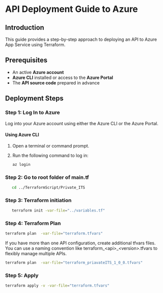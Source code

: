 # API Deployment Guide to Azure

## Introduction
This guide provides a step-by-step approach to deploying an API to Azure App Service using Terraform.
## Prerequisites
- An active **Azure account**
- **Azure CLI** installed or access to the **Azure Portal**
- The **API source code** prepared in advance


## Deployment Steps

### Step 1: Log In to Azure
Log into your Azure account using either the Azure CLI or the Azure Portal.

#### Using Azure CLI
1. Open a terminal or command prompt.
2. Run the following command to log in:
   
   ```bash
   az login
   ```   

### Step 2:  Go to root folder of main.tf

   ```bash
      cd ../TerraformScript/Private_ITS
   ```
### Step 3:  Terraform initiation

   ```bash
      terraform init -var-file="../variables.tf"
   ```

### Step 4: Terraform Plan

   ```bash
   terraform plan  -var-file="terraform.tfvars"
   ```
If you have more than one API configuration, create additional tfvars files. You can use a naming convention like terraform_&lt;api&gt;_&lt;version&gt;.tfvars to flexibly manage multiple APIs.

   ```bash
   terraform plan  -var-file="terraform_priavateITS_1_0_0.tfvars"
   ```

### Step 5: Apply

   ```bash
   terraform apply -v -var-file="terraform.tfvars"
   ```
